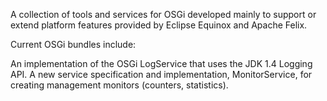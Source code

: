 A collection of tools and services for OSGi developed mainly to support or extend platform features provided by Eclipse Equinox and Apache Felix.

Current OSGi bundles include:

An implementation of the OSGi LogService that uses the JDK 1.4 Logging API.
A new service specification and implementation, MonitorService, for creating management monitors (counters, statistics).
